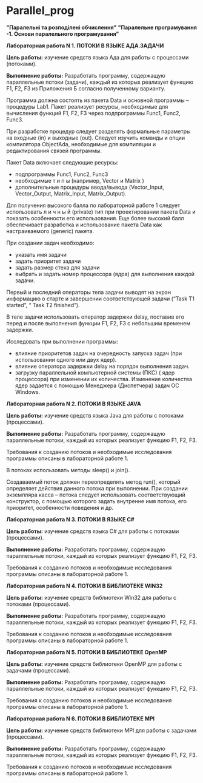 # Parallel_prog

**"Паралельні та розподілені обчислення"**
**"Паралельне програмування -1. Основи паралельного програмування"**


**Лабораторная работа N 1. ПОТОКИ В ЯЗЫКЕ АДА.ЗАДАЧИ**
 
**Цель работы:** изучение средств языка Ада для работы с процессами (потоками).
 
**Выполнение работы:** Разработать программу, содержащую   параллельные потоки (задачи), каждый из которых реализует функцию F1, F2, F3 из Приложения Б согласно полученному варианту.

Программа  должна состоять из  пакета Data и основной программы – процедуры Lab1.  Пакет реализует ресурсы, необходимые для вычисления функций F1, F2, F3 через  подпрограммы Func1, Func2, Func3.
 
При разработке процедур следует разделять формальные параметры  на входные (in) и выходные (out). Следует изучить команды и опции компилятора  ObjectAda, необходимые для компиляции и редактирования связей программы. 
  
Пакет  Data  включает следующие  ресурсы: 
-   подпрограммы Func1, Func2, Func3 
-   необходимые  т и п ы  (например, Vector и Matrix ) 
-   дополнительные процедуры  ввода/вывода (Vector_Input, Vector_Output, Matrix_Input, Matrix_Output).

 Для получения высокого балла по лабораторной работе 1 следует использовать   л и ч н ы й  (private) тип при проектировании пакета  Data и показать особенности  его  использования. Еще более высокий балл обеспечивает разработка  и использование пакета Data  как настраиваемого (generic) пакета. 
 
 При создании задач необходимо: 
 - указать имя задачи 
 - задать приоритет задачи 
 - задать размер стека для задачи 
 -  выбрать и  задать номер процессора (ядра) для  выполнения каждой задачи. 
 
  Первый и последний операторы  тела задачи выводят на экран информацию о старте и завершении соответствующей задачи (“Task T1  started”, “ Task T2 finished”). 
  
  В теле задачи использовать оператор  задержки delay, поставив его перед и после выполнения функции F1, F2, F3 с небольшим временем задержки. 
  
   Исследовать при выполнении программы: 
   -  влияние  приоритетов задач на очередность запуска задач (при использовании одного или двух ядер).  
   -  влияние  оператора задержки delay на  порядок выполнения задач.  
   - загрузку параллельной компьютерной  системы (ПКС) ( ядер процессора) при изменении их количества. Изменение количества ядер  задается с помощью Менеджера (Диспетчера) задач  ОС  Windows.
   
   
**Лабораторная работа N 2. ПОТОКИ  В ЯЗЫКЕ JAVA**
 
**Цель работы:** изучение средств языка Java для работы с потоками (процессами). 

**Выполнение работы:**  Разработать программу, содержащую   параллельные потоки, каждый из которых реализует функцию F1, F2, F3.
  
Требования к созданию потоков и необходимые исследования программы описаны в лабораторной работе 1. 

В потоках использовать методы  sleep()  и join(). 

Создаваемый поток должен переопределять метод run(), который определяет действия  данного потока при выполнении. При создании экземпляра касса – потока следует использовать соответствующий конструктор, с помощью которого   задать внутренне имя потока, его приоритет, особенности поведения и др. 
 
 
**Лабораторная работа N 3. ПОТОКИ  В ЯЗЫКЕ С#**
 
**Цель работы:** изучение средств языка C# для работы с потоками (процессами). 

**Выполнение работы:**  Разработать программу, содержащую   параллельные потоки, каждый из которых реализует функцию F1, F2, F3. 

Требования к созданию потоков и необходимые исследования программы описаны в лабораторной работе 1.


**Лабораторная работа N 4. ПОТОКИ  В БИБЛИОТЕКЕ WIN32**
 
**Цель работы:** изучение средств библиотеки Win32 для работы с потоками (процессами). 

**Выполнение работы:**  Разработать программу, содержащую   параллельные потоки, каждый из которых реализует функцию F1, F2, F3.

Требования к созданию потоков и необходимые исследования программы описаны в лабораторной работе 1.


**Лабораторная работа N 5. ПОТОКИ В БИБЛИОТЕКЕ OpenMP**
 
**Цель работы:** изучение средств библиотеки OpenMP для работы с задачами (процессами). 

**Выполнение работы:**  Разработать программу, содержащую   параллельные потоки, каждый из которых реализует функцию F1, F2, F3.  

Требования к созданию потоков и необходимые исследования программы описаны в лабораторной работе 1.


**Лабораторная работа N 6. ПОТОКИ В БИБЛИОТЕКЕ MPI**
 
**Цель работы:** изучение средств библиотеки MPI для работы с задачами (процессами). 

**Выполнение работы:**  Разработать программу, содержащую   параллельные  потоки, каждый из которых реализует функцию F1, F2, F3.  

Требования к созданию потоков и необходимые исследования программы описаны в лабораторной работе 1.